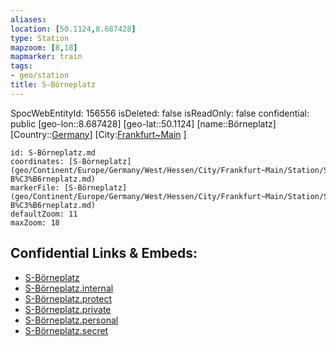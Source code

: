 ```yaml
---
aliases: 
location: [50.1124,8.687428]
type: Station 
mapzoom: [8,18] 
mapmarker: train 
tags:
- geo/station
title: S-Börneplatz
---
```

SpocWebEntityId: 156556
isDeleted: false
isReadOnly: false
confidential: public
[geo-lon::8.687428]
[geo-lat::50.1124]
[name::Börneplatz]
[Country::[Germany](geo/Continent/Europe/Germany.md)]
[City:[Frankfurt~Main](geo/Continent/Europe/Germany/West/Hessen/City/Frankfurt~Main.md) ]


```leaflet
id: S-Börneplatz.md
coordinates: [S-Börneplatz](geo/Continent/Europe/Germany/West/Hessen/City/Frankfurt~Main/Station/S-B%C3%B6rneplatz.md)
markerFile: [S-Börneplatz](geo/Continent/Europe/Germany/West/Hessen/City/Frankfurt~Main/Station/S-B%C3%B6rneplatz.md)
defaultZoom: 11 
maxZoom: 18
```


## Confidential Links & Embeds: 
- [S-Börneplatz](../../../../../../../../../../_public/geo/Continent/Europe/Germany/West/Hessen/City/Frankfurt~Main/Station/S-B%C3%B6rneplatz.md) 
- [S-Börneplatz.internal](../../../../../../../../../../_internal/geo/Continent/Europe/Germany/West/Hessen/City/Frankfurt~Main/Station/S-B%C3%B6rneplatz.internal.md) 
- [S-Börneplatz.protect](../../../../../../../../../../_protect/geo/Continent/Europe/Germany/West/Hessen/City/Frankfurt~Main/Station/S-B%C3%B6rneplatz.protect.md) 
- [S-Börneplatz.private](../../../../../../../../../../_private/geo/Continent/Europe/Germany/West/Hessen/City/Frankfurt~Main/Station/S-B%C3%B6rneplatz.private.md) 
- [S-Börneplatz.personal](../../../../../../../../../../_personal/geo/Continent/Europe/Germany/West/Hessen/City/Frankfurt~Main/Station/S-B%C3%B6rneplatz.personal.md) 
- [S-Börneplatz.secret](../../../../../../../../../../_secret/geo/Continent/Europe/Germany/West/Hessen/City/Frankfurt~Main/Station/S-B%C3%B6rneplatz.secret.md) 
